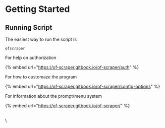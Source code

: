 # Getting Started

## Running Script

The easiest way to run the script is

```
ofscraper
```

For help on authorization&#x20;

{% embed url="https://of-scraper.gitbook.io/of-scraper/auth" %}

For how to customaze the program

{% embed url="https://of-scraper.gitbook.io/of-scraper/config-options" %}

For information about the prompt/menu system



{% embed url="https://of-scraper.gitbook.io/of-scraper/" %}

\
\
